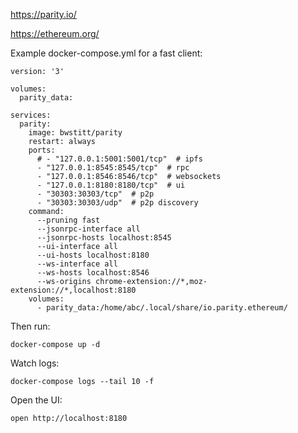https://parity.io/

https://ethereum.org/

Example docker-compose.yml for a fast client:

    version: '3'

    volumes:
      parity_data:

    services:
      parity:
        image: bwstitt/parity
        restart: always
        ports:
          # - "127.0.0.1:5001:5001/tcp"  # ipfs
          - "127.0.0.1:8545:8545/tcp"  # rpc
          - "127.0.0.1:8546:8546/tcp"  # websockets
          - "127.0.0.1:8180:8180/tcp"  # ui
          - "30303:30303/tcp"  # p2p
          - "30303:30303/udp"  # p2p discovery
        command:
          --pruning fast
          --jsonrpc-interface all
          --jsonrpc-hosts localhost:8545
          --ui-interface all
          --ui-hosts localhost:8180
          --ws-interface all
          --ws-hosts localhost:8546
          --ws-origins chrome-extension://*,moz-extension://*,localhost:8180
        volumes:
          - parity_data:/home/abc/.local/share/io.parity.ethereum/

Then run:

    docker-compose up -d

Watch logs:

    docker-compose logs --tail 10 -f

Open the UI:

    open http://localhost:8180
